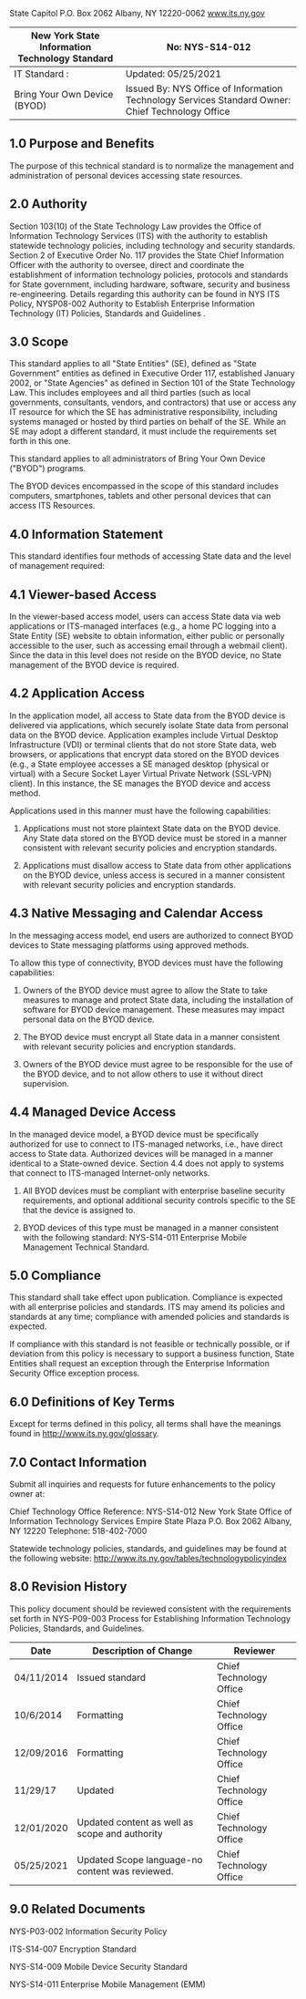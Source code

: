 
<!-- image -->

State Capitol P.O. Box 2062 Albany, NY 12220-0062 www.its.ny.gov


| New York State Information Technology Standard   | No:  NYS-S14-012                                                                                     |
|--------------------------------------------------|------------------------------------------------------------------------------------------------------|
| IT Standard :                                    | Updated:  05/25/2021                                                                                 |
| Bring Your Own Device  (BYOD)                    | Issued By:  NYS Office of Information  Technology Services  Standard Owner:  Chief Technology Office |

## 1.0 Purpose and Benefits

The purpose of this technical standard is to normalize the management and administration of personal devices accessing state resources.

## 2.0 Authority

Section 103(10) of the State Technology Law provides the Office of Information Technology Services (ITS) with the authority to establish statewide technology policies, including technology and security standards. Section 2 of Executive Order No. 117 provides the State Chief Information Officer with the authority to oversee, direct and coordinate the establishment of information technology policies, protocols and standards for State government, including hardware, software, security and business re-engineering. Details regarding this authority can be found in NYS ITS Policy, NYSP08-002 Authority to Establish Enterprise Information Technology (IT) Policies, Standards and Guidelines .

## 3.0 Scope

This standard applies to all "State Entities" (SE), defined as "State Government" entities as defined in Executive Order 117, established January 2002, or "State Agencies" as defined in Section 101 of the State Technology Law. This includes employees and all third parties (such as local governments, consultants, vendors, and contractors) that use or access any IT resource for which the SE has administrative responsibility, including systems managed or hosted by third parties on behalf of the SE. While an SE may adopt a different standard, it must include the requirements set forth in this one.

This standard applies to all administrators of Bring Your Own Device ("BYOD") programs.

The BYOD devices encompassed in the scope of this standard includes computers, smartphones, tablets and other personal devices that can access ITS Resources.

## 4.0 Information Statement

This standard identifies four methods of accessing State data and the level of management required:

## 4.1 Viewer-based Access

In the viewer-based access model, users can access State data via web applications or ITS-managed interfaces (e.g., a home PC logging into a State Entity (SE) website to obtain information, either public or personally accessible to the user, such as accessing email through a webmail client). Since the data in this level does not reside on the BYOD device, no State management of the BYOD device is required.

## 4.2 Application Access

In the application model, all access to State data from the BYOD device is delivered via applications, which securely isolate State data from personal data on the BYOD device. Application examples include Virtual Desktop Infrastructure (VDI) or terminal clients that do not store State data, web browsers, or applications that encrypt data stored on the BYOD devices (e.g., a State employee accesses a SE managed desktop (physical or virtual) with a Secure Socket Layer Virtual Private Network (SSL-VPN) client). In this instance, the SE manages the BYOD device and access method.

Applications used in this manner must have the following capabilities:

1. Applications must not store plaintext State data on the BYOD device. Any State data stored on the BYOD device must be stored in a manner consistent with relevant security policies and encryption standards.

2. Applications must disallow access to State data from other applications on the BYOD device, unless access is secured in a manner consistent with relevant security policies and encryption standards.

## 4.3 Native Messaging and Calendar Access

In the messaging access model, end users are authorized to connect BYOD devices to State messaging platforms using approved methods.

To allow this type of connectivity, BYOD devices must have the following capabilities:

1. Owners of the BYOD device must agree to allow the State to take measures to manage and protect State data, including the installation of software for BYOD device management. These measures may impact personal data on the BYOD device.

2. The BYOD device must encrypt all State data in a manner consistent with relevant security policies and encryption standards.

3. Owners of the BYOD device must agree to be responsible for the use of the BYOD device, and to not allow others to use it without direct supervision.

## 4.4 Managed Device Access

In the managed device model, a BYOD device must be specifically authorized for use to connect to ITS-managed networks, i.e., have direct access to State data. Authorized devices will be managed in a manner identical to a State-owned device. Section 4.4 does not apply to systems that connect to ITS-managed Internet-only networks.

1. All BYOD devices must be compliant with enterprise baseline security requirements, and optional additional security controls specific to the SE that the device is assigned to.

2. BYOD devices of this type must be managed in a manner consistent with the following standard: NYS-S14-011 Enterprise Mobile Management Technical Standard.

## 5.0 Compliance

This standard shall take effect upon publication. Compliance is expected with all enterprise policies and standards. ITS may amend its policies and standards at any time; compliance with amended policies and standards is expected.

If compliance with this standard is not feasible or technically possible, or if deviation from this policy is necessary to support a business function, State Entities shall request an exception through the Enterprise Information Security Office exception process.

## 6.0 Definitions of Key Terms

Except for terms defined in this policy, all terms shall have the meanings found in http://www.its.ny.gov/glossary.

## 7.0 Contact Information

Submit all inquiries and requests for future enhancements to the policy owner at:

Chief Technology Office Reference: NYS-S14-012 New York State Office of Information Technology Services Empire State Plaza P.O. Box 2062 Albany, NY 12220 Telephone: 518-402-7000

Statewide technology policies, standards, and guidelines may be found at the following website: http://www.its.ny.gov/tables/technologypolicyindex

## 8.0 Revision History

This policy document should be reviewed consistent with the requirements set forth in NYS-P09-003 Process for Establishing Information Technology Policies, Standards, and Guidelines.


| Date       | Description of Change                            | Reviewer                |
|------------|--------------------------------------------------|-------------------------|
| 04/11/2014 | Issued standard                                  | Chief Technology Office |
| 10/6/2014  | Formatting                                       | Chief Technology Office |
| 12/09/2016 | Formatting                                       | Chief Technology Office |
| 11/29/17   | Updated                                          | Chief Technology Office |
| 12/01/2020 | Updated content as well as scope and  authority  | Chief Technology Office |
| 05/25/2021 | Updated Scope language-no content  was reviewed. | Chief Technology Office |

## 9.0 Related Documents

NYS-P03-002 Information Security Policy

ITS-S14-007 Encryption Standard

NYS-S14-009 Mobile Device Security Standard

NYS-S14-011 Enterprise Mobile Management (EMM)